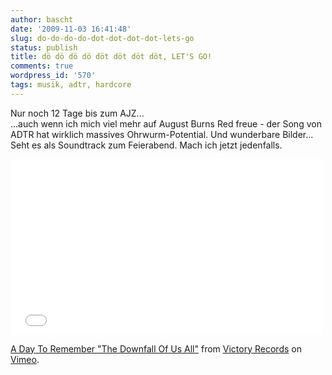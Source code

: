 ```yaml
---
author: bascht
date: '2009-11-03 16:41:48'
slug: do-do-do-do-dot-dot-dot-dot-lets-go
status: publish
title: dö dö dö dö döt döt döt döt, LET'S GO!
comments: true
wordpress_id: '570'
tags: musik, adtr, hardcore
---
```


Nur noch 12 Tage bis zum AJZ...   
...auch wenn ich mich viel mehr auf August Burns Red freue - der
Song von ADTR hat wirklich massives Ohrwurm-Potential. Und
wunderbare Bilder...   
Seht es als Soundtrack zum Feierabend. Mach ich jetzt jedenfalls.

<iframe src="//player.vimeo.com/video/6503938?color=a71000" width="500" height="281" frameborder="0" webkitallowfullscreen mozallowfullscreen allowfullscreen></iframe> <p><a href="http://vimeo.com/6503938">A Day To Remember "The Downfall Of Us All"</a> from <a href="http://vimeo.com/victoryrecords">Victory Records</a> on <a href="https://vimeo.com">Vimeo</a>.</p>


